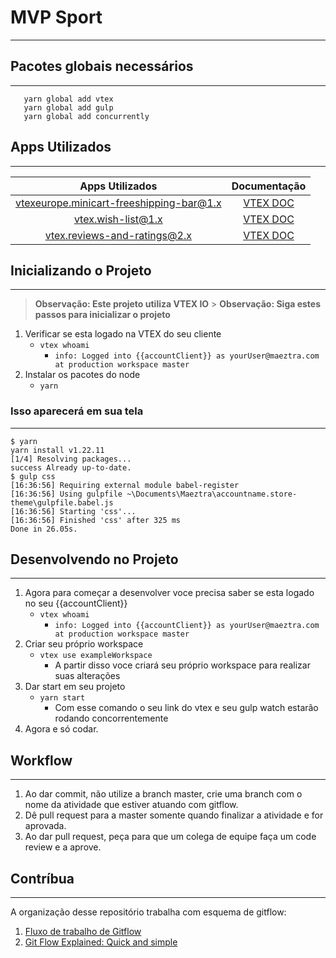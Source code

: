# MVP Sport

---

## Pacotes globais necessários

---

```
   yarn global add vtex
   yarn global add gulp
   yarn global add concurrently
```

## Apps Utilizados

---

|             Apps Utilizados              |                                   Documentação                                   |
| :--------------------------------------: | :------------------------------------------------------------------------------: |
| vtexeurope.minicart-freeshipping-bar@1.x |        [VTEX DOC](https://github.com/vtex-apps/minicart-freeshipping-bar)        |
|           vtex.wish-list@1.x             |        [VTEX DOC](https://vtex.io/docs/components/all/vtex.wish-list@1.7.12/)    |
|       vtex.reviews-and-ratings@2.x       | [VTEX DOC](https://vtex.io/docs/components/all/vtex.reviews-and-ratings@2.11.7/) |

## Inicializando o Projeto

---

> **Observação: Este projeto utiliza VTEX IO** > **Observação: Siga estes passos para inicializar o projeto**

1. Verificar se esta logado na VTEX do seu cliente
   - `vtex whoami`
     - `info: Logged into {{accountClient}} as yourUser@maeztra.com at production workspace master`
2. Instalar os pacotes do node
   - `yarn`

### Isso aparecerá em sua tela

---

```
$ yarn
yarn install v1.22.11
[1/4] Resolving packages...
success Already up-to-date.
$ gulp css
[16:36:56] Requiring external module babel-register
[16:36:56] Using gulpfile ~\Documents\Maeztra\accountname.store-theme\gulpfile.babel.js
[16:36:56] Starting 'css'...
[16:36:56] Finished 'css' after 325 ms
Done in 26.05s.
```

## Desenvolvendo no Projeto

---

1. Agora para começar a desenvolver voce precisa saber se esta logado no seu {{accountClient}}
   - `vtex whoami`
     - `info: Logged into {{accountClient}} as yourUser@maeztra.com at production workspace master`
2. Criar seu próprio workspace
   - `vtex use exampleWorkspace`
     - A partir disso voce criará seu próprio workspace para realizar suas alterações
3. Dar start em seu projeto
   - `yarn start`
     - Com esse comando o seu link do vtex e seu gulp watch estarão rodando concorrentemente
4. Agora e só codar.

## Workflow

---

1. Ao dar commit, não utilize a branch master, crie uma branch com o nome da atividade que estiver atuando com gitflow.
2. Dê pull request para a master somente quando finalizar a atividade e for aprovada.
3. Ao dar pull request, peça para que um colega de equipe faça um code review e a aprove.

## Contríbua

---

A organização desse repositório trabalha com esquema de gitflow:

1. [Fluxo de trabalho de Gitflow](https://www.atlassian.com/br/git/tutorials/comparing-workflows/gitflow-workflow)
2. [Git Flow Explained: Quick and simple
   ](https://medium.com/@muneebsajjad/git-flow-explained-quick-and-simple-7a753313572f)
